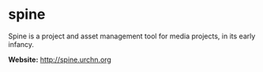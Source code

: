 # spine

Spine is a project and asset management tool for media projects, in its early infancy.

**Website:** http://spine.urchn.org
